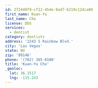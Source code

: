 ```yaml
---
id: 272440f9-cf12-454e-9ad7-6219c12dca89
first_name: Kuan-Yu
last_name: Cho
license: DDS
services:
  - dentist
category: dentists
address: '2243 S Rainbow Blvd.'
city: 'Las Vegas'
state: NV
zip: '89146'
phone: '(702) 365-0100'
title: 'Kuan-Yu Cho'
_geoloc:
  lat: 36.1517
  lng: -115.243
---
```

